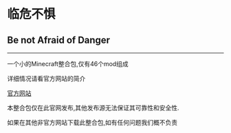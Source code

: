 # 临危不惧
## Be not Afraid of Danger

--------------------------------------------------

一个小的Minecraft整合包,仅有46个mod组成

详细情况请看官方网站的简介

[官方网站](https://badmcpack.netlify.app/)

本整合包仅在此官网发布,其他发布源无法保证其可靠性和安全性.

如果在其他非官方网站下载此整合包,如有任何问题我们概不负责
